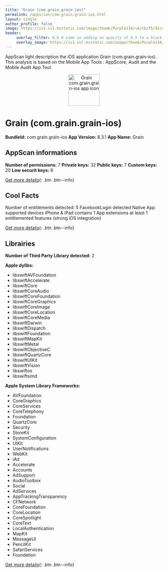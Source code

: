 ```yaml
---
title: "Grain (com.grain.grain-ios)"
permalink: /apps/ios/com.grain.grain-ios.html
layout: single
author_profile: false
image: https://is1-ssl.mzstatic.com/image/thumb/Purple116/v4/cb/f5/91/cbf5919b-ef6e-6ba6-a67d-86c7df139362/source/512x512bb.jpg
header: 
     overlay_filter: 0.5 # same as adding an opacity of 0.5 to a black background
     overlay_image: https://is1-ssl.mzstatic.com/image/thumb/Purple116/v4/cb/f5/91/cbf5919b-ef6e-6ba6-a67d-86c7df139362/source/512x512bb.jpg
---
```

AppScan light description the iOS application Grain (com.grain.grain-ios). This analysis is based on the Mobile App Tools : AppScore, Audit and the Mobile Audit App Tool.

  
  
<div style="text-align: center;"><img src="https://is1-ssl.mzstatic.com/image/thumb/Purple116/v4/cb/f5/91/cbf5919b-ef6e-6ba6-a67d-86c7df139362/source/512x512bb.jpg" width="100" height="100" alt="Grain com.grain.grain-ios app icon"></div>  
  
# Grain (com.grain.grain-ios)

**BundleId:** com.grain.grain-ios
**App Version:** 8.3.1
**App Name:** Grain


## AppScan informations 

**Number of permissions:** 7
**Private keys:** 32
**Public keys:** 7
**Custom keys:** 20
**Low securit keys:** 6
  
[Get more details](/pricing.html){: .btn .btn--info}

## Cool Facts

Number of entitlements detected: 5
FacebookLogin detected
Native App
supported devices iPhone & iPad
contains 1 App extensions
at least 1 entitlemented features (strong iOS integration)
  
[Get more details](/pricing.html){: .btn .btn--info}

## Librairies 
**Number of Third Party Library detected:** 2

**Apple dylibs:**
- libswiftAVFoundation
- libswiftAccelerate
- libswiftCore
- libswiftCoreAudio
- libswiftCoreFoundation
- libswiftCoreGraphics
- libswiftCoreImage
- libswiftCoreLocation
- libswiftCoreMedia
- libswiftDarwin
- libswiftDispatch
- libswiftFoundation
- libswiftMapKit
- libswiftMetal
- libswiftObjectiveC
- libswiftQuartzCore
- libswiftUIKit
- libswiftVision
- libswiftos
- libswiftsimd


**Apple System Library Frameworks:**
- AVFoundation
- CoreGraphics
- CoreServices
- CoreTelephony
- Foundation
- QuartzCore
- Security
- StoreKit
- SystemConfiguration
- UIKit
- UserNotifications
- WebKit
- iAd
- Accelerate
- Accounts
- AdSupport
- AudioToolbox
- Social
- AdServices
- AppTrackingTransparency
- CFNetwork
- CoreFoundation
- CoreLocation
- CoreSpotlight
- CoreText
- LocalAuthentication
- MapKit
- MessageUI
- PencilKit
- SafariServices
- Foundation


  
[Get more details](/pricing.html){: .btn .btn--info}

